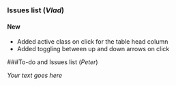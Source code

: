 ### Issues list (*Vlad*)

#### New

* Added active class on click for the table head column
* Added toggling between up and down arrows on click

###To-do and Issues list (*Peter*)

*Your text goes here*